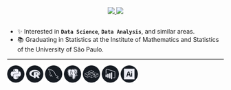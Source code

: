 <div align="center">
  <a href="https://github.com/bmorbin">
  <img height:"100em" src="https://github-readme-stats.vercel.app/api?username=bmorbin&text_color=d6d6d8&bg_color=161b22&hide_border=True&title_color=ffffff"/>
  <img height:"100em" src="https://github-readme-stats.vercel.app/api/top-langs/?username=bmorbin&langs_count=10&layout=compact&text_color=d6d6d8&bg_color=161b22&hide_border=True&title_color=ffffff"/>
  </a>
</div>

  ##
- ✨ Interested in **`Data Science`**, **`Data Analysis`**, and similar areas.
- 📚 Graduating in Statistics at the Institute of Mathematics and Statistics of the University of São Paulo.
<hr>


<div style="display:inline-block; align-items:center">
  <img width="40em" margin:"10px" src="https://github.com/bmorbin/bmorbin/blob/main/icons/python_.svg" />
  <img width="40em" margin:"10px" src="https://github.com/bmorbin/bmorbin/blob/main/icons/r_.svg" />
  <img width="40em" margin:"10px" src="https://github.com/bmorbin/bmorbin/blob/main/icons/mysql_.svg" />
  <img width="40em" margin:"10px" src="https://github.com/bmorbin/bmorbin/blob/main/icons/postgresql_.svg" />
  <img width="40em" margin:"10px" src="https://github.com/bmorbin/bmorbin/blob/main/icons/vba_.svg" />
  <img width="40em" margin:"10px" src="https://github.com/bmorbin/bmorbin/blob/main/icons/powerbi_.svg" />
  <img width="40em" margin:"10px" src="https://github.com/bmorbin/bmorbin/blob/main/icons/illustrator_.svg" />
</div>

